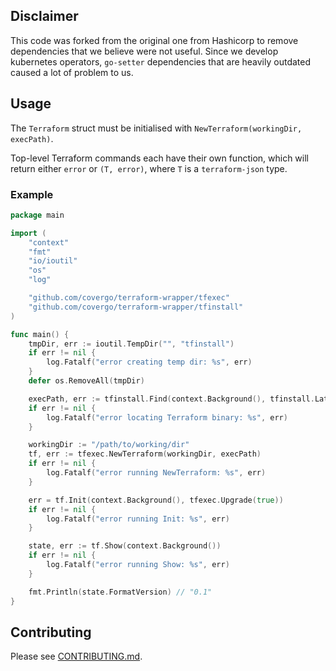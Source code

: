 ## Disclaimer

This code was forked from the original one from Hashicorp to remove dependencies that we believe were not useful.
Since we develop kubernetes operators, `go-setter` dependencies that are heavily outdated caused a lot of problem to us.

## Usage

The `Terraform` struct must be initialised with `NewTerraform(workingDir, execPath)`. 

Top-level Terraform commands each have their own function, which will return either `error` or `(T, error)`, where `T` is a `terraform-json` type.


### Example


```go
package main

import (
	"context"
	"fmt"
	"io/ioutil"
	"os"
	"log"

	"github.com/covergo/terraform-wrapper/tfexec"
	"github.com/covergo/terraform-wrapper/tfinstall"
)

func main() {
	tmpDir, err := ioutil.TempDir("", "tfinstall")
	if err != nil {
		log.Fatalf("error creating temp dir: %s", err)
	}
	defer os.RemoveAll(tmpDir)

	execPath, err := tfinstall.Find(context.Background(), tfinstall.LatestVersion(tmpDir, false))
	if err != nil {
		log.Fatalf("error locating Terraform binary: %s", err)
	}

	workingDir := "/path/to/working/dir"
	tf, err := tfexec.NewTerraform(workingDir, execPath)
	if err != nil {
		log.Fatalf("error running NewTerraform: %s", err)
	}

	err = tf.Init(context.Background(), tfexec.Upgrade(true))
	if err != nil {
		log.Fatalf("error running Init: %s", err)
	}

	state, err := tf.Show(context.Background())
	if err != nil {
		log.Fatalf("error running Show: %s", err)
	}

	fmt.Println(state.FormatVersion) // "0.1"
}
```

## Contributing

Please see [CONTRIBUTING.md](./CONTRIBUTING.md).
